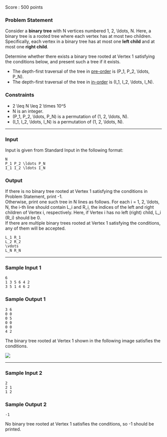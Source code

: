 Score : 500 points

### Problem Statement

Consider a **binary tree** with N vertices numbered 1, 2, \ldots, N. Here, a binary tree is a rooted tree where each vertex has at most two children. Specifically, each vertex in a binary tree has at most one **left child** and at most one **right child**.

Determine whether there exists a binary tree rooted at Vertex 1 satisfying the conditions below, and present such a tree if it exists.

* The depth-first traversal of the tree in [pre-order](https://en.wikipedia.org/wiki/Tree_traversal#Pre-order,_NLR) is (P\_1, P\_2, \ldots, P\_N).
* The depth-first traversal of the tree in [in-order](https://en.wikipedia.org/wiki/Tree_traversal#In-order,_LNR) is (I\_1, I\_2, \ldots, I\_N).

### Constraints

* 2 \leq N \leq 2 \times 10^5
* N is an integer.
* (P\_1, P\_2, \ldots, P\_N) is a permutation of (1, 2, \ldots, N).
* (I\_1, I\_2, \ldots, I\_N) is a permutation of (1, 2, \ldots, N).

---

### Input

Input is given from Standard Input in the following format:

```
N
P_1 P_2 \ldots P_N
I_1 I_2 \ldots I_N
```

### Output

If there is no binary tree rooted at Vertex 1 satisfying the conditions in Problem Statement, print -1.  
Otherwise, print one such tree in N lines as follows.
For each i = 1, 2, \ldots, N, the i-th line should contain L\_i and R\_i, the indices of the left and right children of Vertex i, respectively.
Here, if Vertex i has no left (right) child, L\_i (R\_i) should be 0.  
If there are multiple binary trees rooted at Vertex 1 satisfying the conditions, any of them will be accepted.

```
L_1 R_1
L_2 R_2
\vdots
L_N R_N
```

---

### Sample Input 1

```
6
1 3 5 6 4 2
3 5 1 4 6 2
```

### Sample Output 1

```
3 6
0 0
0 5
0 0
0 0
4 2
```

The binary tree rooted at Vertex 1 shown in the following image satisfies the conditions.

![](https://img.atcoder.jp/abc255/b51399e8953ae1723d1d9e83617f9be9.png)

---

### Sample Input 2

```
2
2 1
1 2
```

### Sample Output 2

```
-1
```

No binary tree rooted at Vertex 1 satisfies the conditions, so -1 should be printed.